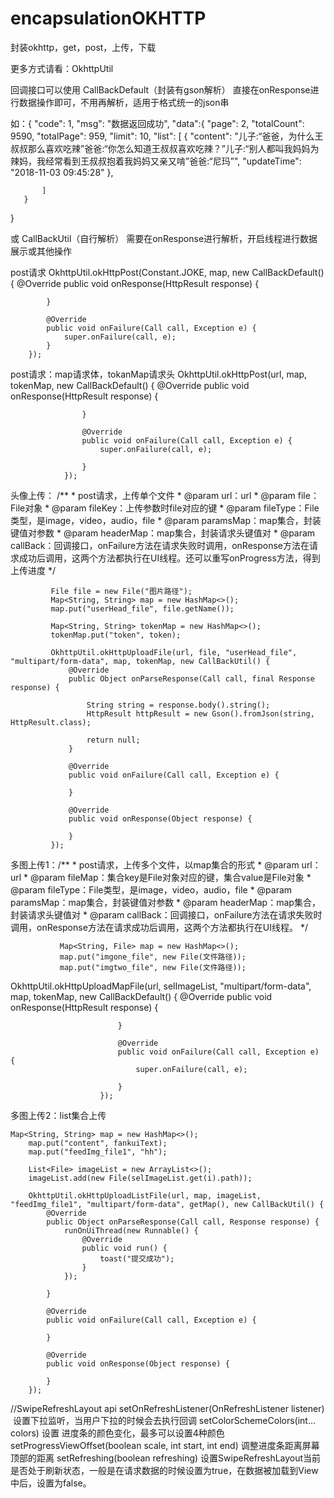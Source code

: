 # encapsulationOKHTTP
封装okhttp，get，post，上传，下载

更多方式请看：OkhttpUtil


回调接口可以使用  CallBackDefault（封装有gson解析）
直接在onResponse进行数据操作即可，不用再解析，适用于格式统一的json串
 
如：{
       "code": 1,
       "msg": "数据返回成功",
       "data":{
             "page": 2,
             "totalCount": 9590,
             "totalPage": 959,
             "limit": 10,
             "list": [
                       {
                         "content": "儿子:“爸爸，为什么王叔叔那么喜欢吃辣”爸爸:“你怎么知道王叔叔喜欢吃辣？”儿子:“别人都叫我妈妈为辣妈，我经常看到王叔叔抱着我妈妈又亲又啃”爸爸:“尼玛”",
                          "updateTime": "2018-11-03 09:45:28"
                      },

           ]
       }
   }

 或   CallBackUtil（自行解析）
 需要在onResponse进行解析，开启线程进行数据展示或其他操作

post请求
OkhttpUtil.okHttpPost(Constant.JOKE, map, new CallBackDefault<Joke>() {
            @Override
            public void onResponse(HttpResult<Joke> response) {

            }

            @Override
            public void onFailure(Call call, Exception e) {
                super.onFailure(call, e);
            }
        });

post请求：map请求体，tokanMap请求头
OkhttpUtil.okHttpPost(url, map, tokenMap, new CallBackDefault<AuctionDetailsBean>() {
                    @Override
                    public void onResponse(HttpResult<AuctionDetailsBean> response) {

                    }

                    @Override
                    public void onFailure(Call call, Exception e) {
                        super.onFailure(call, e);

                    }
                });


头像上传： /**
          * post请求，上传单个文件
          * @param url：url
          * @param file：File对象
          * @param fileKey：上传参数时file对应的键
          * @param fileType：File类型，是image，video，audio，file
          * @param paramsMap：map集合，封装键值对参数
          * @param headerMap：map集合，封装请求头键值对
          * @param callBack：回调接口，onFailure方法在请求失败时调用，onResponse方法在请求成功后调用，这两个方法都执行在UI线程。还可以重写onProgress方法，得到上传进度
          */

             File file = new File("图片路径");
             Map<String, String> map = new HashMap<>();
             map.put("userHead_file", file.getName());

             Map<String, String> tokenMap = new HashMap<>();
             tokenMap.put("token", token);

             OkhttpUtil.okHttpUploadFile(url, file, "userHead_file", "multipart/form-data", map, tokenMap, new CallBackUtil() {
                 @Override
                 public Object onParseResponse(Call call, final Response response) {

                     String string = response.body().string();
                     HttpResult httpResult = new Gson().fromJson(string, HttpResult.class);

                     return null;
                 }

                 @Override
                 public void onFailure(Call call, Exception e) {

                 }

                 @Override
                 public void onResponse(Object response) {

                 }
             });


多图上传1：/**
              * post请求，上传多个文件，以map集合的形式
              * @param url：url
              * @param fileMap：集合key是File对象对应的键，集合value是File对象
              * @param fileType：File类型，是image，video，audio，file
              * @param paramsMap：map集合，封装键值对参数
              * @param headerMap：map集合，封装请求头键值对
              * @param callBack：回调接口，onFailure方法在请求失败时调用，onResponse方法在请求成功后调用，这两个方法都执行在UI线程。
              */

               Map<String, File> map = new HashMap<>();
               map.put("imgone_file", new File(文件路径));
               map.put("imgtwo_file", new File(文件路径));

OkhttpUtil.okHttpUploadMapFile(url, selImageList, "multipart/form-data", map, tokenMap, new CallBackDefault<HttpResult>() {
                            @Override
                            public void onResponse(HttpResult<HttpResult> response) {

                            }

                            @Override
                            public void onFailure(Call call, Exception e) {
                                super.onFailure(call, e);

                            }
                        });

多图上传2：list集合上传

    Map<String, String> map = new HashMap<>();
        map.put("content", fankuiText);
        map.put("feedImg_file1", "hh");

        List<File> imageList = new ArrayList<>();
        imageList.add(new File(selImageList.get(i).path));

        OkhttpUtil.okHttpUploadListFile(url, map, imageList, "feedImg_file1", "multipart/form-data", getMap(), new CallBackUtil() {
            @Override
            public Object onParseResponse(Call call, Response response) {
                runOnUiThread(new Runnable() {
                    @Override
                    public void run() {
                        toast("提交成功");
                    }
                });

            }

            @Override
            public void onFailure(Call call, Exception e) {

            }

            @Override
            public void onResponse(Object response) {

            }
        });

//SwipeRefreshLayout   api
setOnRefreshListener(OnRefreshListener listener)  设置下拉监听，当用户下拉的时候会去执行回调
setColorSchemeColors(int... colors) 设置 进度条的颜色变化，最多可以设置4种颜色
setProgressViewOffset(boolean scale, int start, int end) 调整进度条距离屏幕顶部的距离
setRefreshing(boolean refreshing) 设置SwipeRefreshLayout当前是否处于刷新状态，一般是在请求数据的时候设置为true，在数据被加载到View中后，设置为false。
